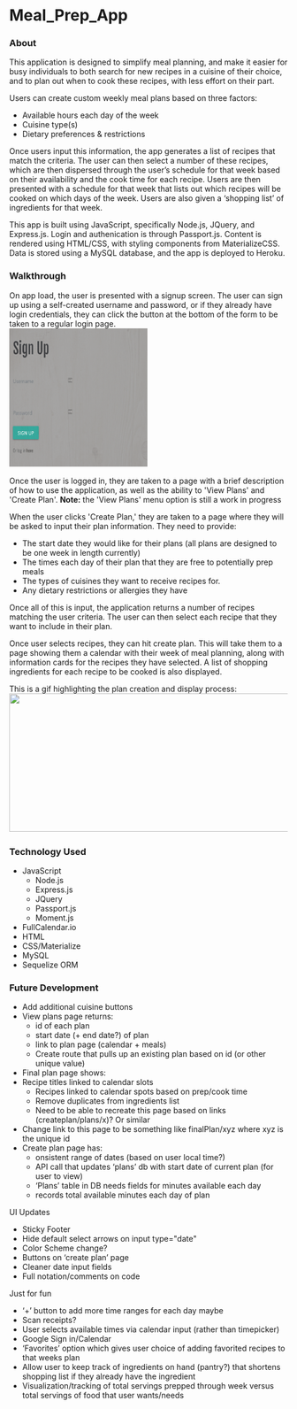 # Meal_Prep_App

### About

This application is designed to simplify meal planning, and make it easier for busy individuals to both search for new recipes in a cuisine of their choice, and to plan out when to cook these recipes, with less effort on their part.

Users can create custom weekly meal plans based on three factors: 
  * Available hours each day of the week 
  * Cuisine type(s) 
  * Dietary preferences &amp; restrictions 

Once users input this information, the app generates a list of recipes that match the criteria. The user can then select a number of these recipes, which are then dispersed through the user’s schedule for that week based on their availability and the cook time for each recipe. Users are then presented with a schedule for that week that lists out which recipes will be cooked on which days of the week. Users are also given a ‘shopping list’ of ingredients for that week. 

This app is built using JavaScript, specifically Node.js, JQuery, and Express.js. Login and authenication is through Passport.js. Content is rendered using HTML/CSS, with styling components from MaterializeCSS. Data is stored using a MySQL database, and the app is deployed to Heroku. 

### Walkthrough

On app load, the user is presented with a signup screen. The user can sign up using a self-created username and password, or if they already have login credentials, they can click the button at the bottom of the form to be taken to a regular login page. 
<br>
<img src="/public/assets/images/signup.PNG" width="250" height="250"/>

Once the user is logged in, they are taken to a page with a brief description of how to use the application, as well as the ability to 'View Plans' and 'Create Plan'. __Note:__ the 'View Plans' menu option is still a work in progress
 
When the user clicks 'Create Plan,' they are taken to a page where they will be asked to input their plan information. They need to provide:
* The start date they would like for their plans (all plans are designed to be one week in length currently)
* The times each day of their plan that they are free to potentially prep meals
* The types of cuisines they want to receive recipes for. 
* Any dietary restrictions or allergies they have

Once all of this is input, the application returns a number of recipes matching the user criteria. The user can then select each recipe that they want to include in their plan. 

Once user selects recipes, they can hit create plan. This will take them to a page showing them a calendar with their week of meal planning, along with information cards for the recipes they have selected. A list of shopping ingredients for each recipe to be cooked is also displayed. 

This is a gif highlighting the plan creation and display process:
<br>
<img src="/public/assets/images/walkthrough_1.gif" width="600" height="250"/>


### Technology Used

* JavaScript
  * Node.js
  * Express.js
  * JQuery
  * Passport.js
  * Moment.js
* FullCalendar.io
* HTML
* CSS/Materialize
* MySQL
 * Sequelize ORM

### Future Development

* Add additional cuisine buttons 
* View plans page returns:
	* id of each plan
	* start date (+ end date?) of plan
	* link to plan page (calendar + meals)
   * Create route that pulls up an existing plan based on id (or other unique value)
* Final plan page shows:
 * Recipe titles linked to calendar slots
	* Recipes linked to calendar spots based on prep/cook time
	* Remove duplicates from ingredients list
	* Need to be able to recreate this page based on links (createplan/plans/x)? Or similar
 * Change link to this page to be something like finalPlan/xyz where xyz is the unique id 
* Create plan page has:
	* onsistent range of dates (based on user local time?)
	* API call that updates ‘plans’ db with start date of current plan (for user to view)
	* ‘Plans’ table in DB needs fields for minutes available each day 
	* records total available minutes each day of plan
 
UI Updates
 * Sticky Footer
 * Hide default select arrows on input type="date" 
 * Color Scheme change? 
 * Buttons on ‘create plan’ page
 * Cleaner date input fields
 * Full notation/comments on code
 
 Just for fun
  * ‘+’ button to add more time ranges for each day maybe
  * Scan receipts?
  * User selects available times via calendar input (rather than timepicker)
  * Google Sign in/Calendar
  * ‘Favorites’ option which gives user choice of adding favorited recipes to that weeks plan
  * Allow user to keep track of ingredients on hand (pantry?) that shortens shopping list if they already have the ingredient
  * Visualization/tracking of total servings prepped through week versus total servings of food that user wants/needs

